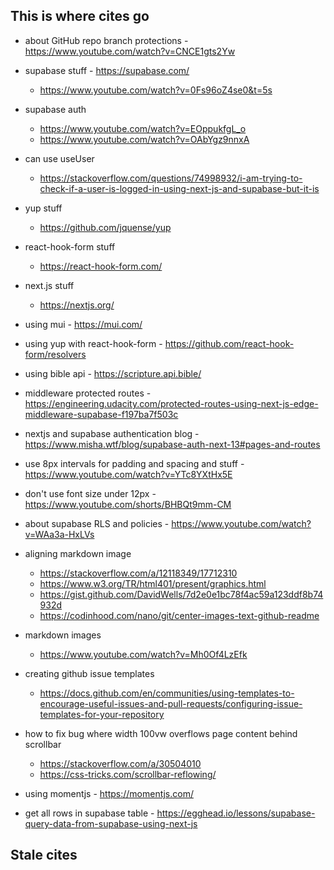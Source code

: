 ## This is where cites go

- about GitHub repo branch protections - https://www.youtube.com/watch?v=CNCE1gts2Yw


- supabase stuff - https://supabase.com/
    - https://www.youtube.com/watch?v=0Fs96oZ4se0&t=5s
- supabase auth
    - https://www.youtube.com/watch?v=EOppukfgL_o
    - https://www.youtube.com/watch?v=OAbYgz9nnxA

- can use useUser
    - https://stackoverflow.com/questions/74998932/i-am-trying-to-check-if-a-user-is-logged-in-using-next-js-and-supabase-but-it-is


- yup stuff
    - https://github.com/jquense/yup



- react-hook-form stuff
    - https://react-hook-form.com/



- next.js stuff
    - https://nextjs.org/


- using mui - https://mui.com/

- using yup with react-hook-form - https://github.com/react-hook-form/resolvers



- using bible api - https://scripture.api.bible/



- middleware protected routes - https://engineering.udacity.com/protected-routes-using-next-js-edge-middleware-supabase-f197ba7f503c
- nextjs and supabase authentication blog - https://www.misha.wtf/blog/supabase-auth-next-13#pages-and-routes

- use 8px intervals for padding and spacing and stuff - https://www.youtube.com/watch?v=YTc8YXtHx5E
- don't use font size under 12px - https://www.youtube.com/shorts/BHBQt9mm-CM


- about supabase RLS and policies - https://www.youtube.com/watch?v=WAa3a-HxLVs


- aligning markdown image
    - https://stackoverflow.com/a/12118349/17712310
    - https://www.w3.org/TR/html401/present/graphics.html
    - https://gist.github.com/DavidWells/7d2e0e1bc78f4ac59a123ddf8b74932d
    - https://codinhood.com/nano/git/center-images-text-github-readme



- markdown images
    - https://www.youtube.com/watch?v=Mh0Of4LzEfk


- creating github issue templates
    - https://docs.github.com/en/communities/using-templates-to-encourage-useful-issues-and-pull-requests/configuring-issue-templates-for-your-repository



- how to fix bug where width 100vw overflows page content behind scrollbar
    - https://stackoverflow.com/a/30504010
    - https://css-tricks.com/scrollbar-reflowing/


- using momentjs - https://momentjs.com/

- get all rows in supabase table - https://egghead.io/lessons/supabase-query-data-from-supabase-using-next-js


## Stale cites
